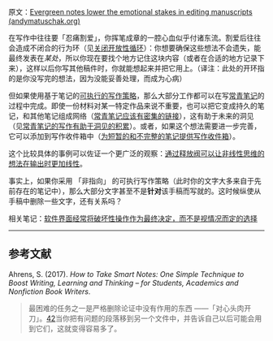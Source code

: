 原文：[Evergreen notes lower the emotional stakes in editing manuscripts (andymatuschak.org)](https://notes.andymatuschak.org/z26G5QDZgkk3mLTJoWHfzM6kjRzHpTAWHeZWN)

在写作中往往要「忍痛割爱」，你挥笔成章的一腔心血似乎付诸东流。割爱后往往会造成不闭合的行为环（见[关闭开放性循环](https://notes.andymatuschak.org/z8d4eJNaKrVDGTFpqRnQUPRkexB7K6XbcffAV)）：你想要确保这些想法不会遗失，能最终发表在*某处*，所以你现在要找个地方记住这块内容（或者在合适的地方记录下来），这样以后你写其他稿件时，你就能想起来并把它用上。（译注：此处的开环指的是你没写完的想法，因为没能妥善处理，而成为心病）

但如果使用基于笔记的[可执行的写作策略](https://notes.andymatuschak.org/z3PBVkZ2SvsAgFXkjHsycBeyS6Cw1QXf7kcD8)，那么大部分工作都可以在写[常青笔记](https://notes.andymatuschak.org/z4SDCZQeRo4xFEQ8H4qrSqd68ucpgE6LU155C)的过程中完成。即使一份材料对某一特定作品来说不重要，也可以把它变成持久的笔记，和其他笔记组成网络（[常青笔记应该有密集的链接](https://notes.andymatuschak.org/z2HUE4ABbQjUNjrNemvkTCsLa1LPDRuwh1tXC)），这有助于未来的洞见（见[常青笔记的写作有助于洞见的积累](https://notes.andymatuschak.org/z6cFzJWgj9vZpnrQsjrZ8yCNREzCTgyFeVZTb)）。或者，如果这个想法需要进一步完善，它可以添加到写作收件箱中（[为短暂的和不完整的笔记提供写作收件箱](https://notes.andymatuschak.org/z5aJUJcSbxuQxzHr2YvaY4cX5TuvLQT7r27Dz)）。

这个比较具体的事例可以佐证一个更广泛的观察：[通过释放阀可以让非线性思维的想法在输出时更加线性](https://notes.andymatuschak.org/z3iT7pPmhbY8WtofoCccd58xtnhJUfkJPztGP)。

事实上，如果你采用 「非指向」 的可执行写作策略（此时你的文字大多来自于先前存在的笔记中），那么大部分文字甚至不是**针对**该手稿而写就的。这时候纵使从手稿中删除一些文字，还有关系吗？

相关笔记：[软件界面经常将破坏性操作作为最终决定，而不是视情况而定的选择](https://notes.andymatuschak.org/z5vXaKVAPBNKAAi9RXNudduhyGadGXqtMVTEs)

------

## 参考文献

Ahrens, S. (2017). *How to Take Smart Notes: One Simple Technique to Boost Writing, Learning and Thinking – for Students, Academics and Nonfiction Book Writers*.

> 最困难的任务之一是严格删除论证中没有作用的东西 ——「对心头肉开刀」。[42](https://notes.andymatuschak.org/z26G5QDZgkk3mLTJoWHfzM6kjRzHpTAWHeZWN)当你把有问题的段落移到另一个文件中，并告诉自己以后可能会用到它们，这就变得容易多了。